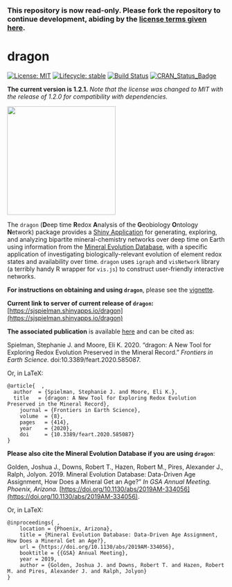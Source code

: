 ### This repository is now read-only. Please fork the repository to continue development, abiding by the [license terms given here](LICENSE.md).
 
# dragon
[![License: MIT](https://img.shields.io/badge/License-MIT-yellow.svg)](https://opensource.org/licenses/MIT)
[![Lifecycle:
stable](https://img.shields.io/badge/lifecycle-stable-green.svg)](https://lifecycle.r-lib.org/articles/stages.html) 
[![Build Status](https://travis-ci.org/sjspielman/dragon.svg?branch=master)](https://travis-ci.org/sjspielman/dragon)
[![CRAN\_Status\_Badge](http://www.r-pkg.org/badges/version/dragon)](https://CRAN.R-project.org/package=dragon)

**The current version is 1.2.1.**
_Note that the license was changed to MIT with the release of 1.2.0 for compatibility with dependencies._


<img src="inst/app/www/favicon.ico" height="250"/>



The `dragon` (**D**eep time **R**edox **A**nalysis of the **G**eobiology **O**ntology **N**etwork) package provides a [Shiny Application](https://shiny.rstudio.com/) for generating, exploring, and analyzing bipartite mineral-chemistry networks over deep time on Earth using information from the [Mineral Evolution Database](https://rruff.info/ima/), with a specific application of investigating biologically-relevant evolution of element redox states and availability over time. `dragon` uses `igraph` and `visNetwork` library (a terribly handy R wrapper for `vis.js`) to construct user-friendly interactive networks. 

**For instructions on obtaining and using `dragon`**, please see the [vignette](http://htmlpreview.github.io/?https://github.com/sjspielman/dragon/blob/master/doc/dragon.html).

**Current link to server of current release of `dragon`:** [https://sjspielman.shinyapps.io/dragon](https://sjspielman.shinyapps.io/dragon)

**The associated publication** is available [here](https://doi.org/10.3389/feart.2020.585087) and can be cited as:

Spielman, Stephanie J. and Moore, Eli K. 2020. “dragon: A New Tool for Exploring Redox Evolution Preserved in the Mineral Record.” *Frontiers in Earth Science*. doi:10.3389/feart.2020.585087.

Or, in LaTeX:
```
@article{  ,
  author  = {Spielman, Stephanie J. and Moore, Eli K.},   
  title   = {dragon: A New Tool for Exploring Redox Evolution Preserved in the Mineral Record},      
	journal = {Frontiers in Earth Science},      
	volume  = {8},    
	pages   = {414},
	year    = {2020},
	doi     = {10.3389/feart.2020.585087}
}
```

**Please also cite the Mineral Evolution Database if you are using `dragon`**:

Golden, Joshua J., Downs, Robert T., Hazen, Robert M., Pires, Alexander J., Ralph, Jolyon. 2019. Mineral Evolution Database: Data-Driven Age Assignment, How Does a Mineral Get an Age?” *In GSA Annual Meeting. Phoenix, Arizona.* [https://doi.org/10.1130/abs/2019AM-334056](https://doi.org/10.1130/abs/2019AM-334056).

Or, in LaTeX:
```
@inproceedings{ ,
	location = {Phoenix, Arizona},
	title = {Mineral Evolution Database: Data-Driven Age Assignment, How Does a Mineral Get an Age?},
	url = {https://doi.org/10.1130/abs/2019AM-334056},
	booktitle = {{GSA} Annual Meeting},
	year = 2019,
	author = {Golden, Joshua J. and Downs, Robert T. and Hazen, Robert M. and Pires, Alexander J. and Ralph, Jolyon}
}
```
